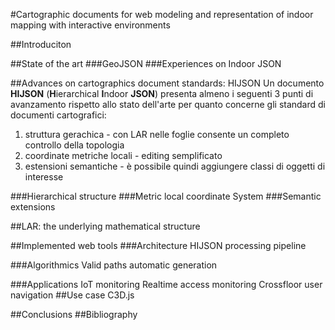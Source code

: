 #Cartographic documents for web modeling and representation of indoor mapping with interactive environments

##Introduciton

##State of the art
###GeoJSON
###Experiences on Indoor JSON

##Advances on cartographics document standards: HIJSON
Un documento **HIJSON** (**H**ierarchical **I**ndoor **JSON**) presenta almeno i seguenti 3 punti di avanzamento rispetto allo stato dell'arte per quanto concerne gli standard di documenti cartografici:
   
1. struttura gerachica - con LAR nelle foglie consente un completo controllo della topologia
2. coordinate metriche locali - editing semplificato
3. estensioni semantiche - è possibile quindi aggiungere classi di oggetti di interesse

###Hierarchical structure
###Metric local coordinate System
###Semantic extensions

##LAR: the underlying mathematical structure

##Implemented web tools
###Architecture
    HIJSON processing pipeline

###Algorithmics
    Valid paths automatic generation

###Applications
    IoT monitoring
    Realtime access monitoring
    Crossfloor user navigation
##Use case
C3D.js

##Conclusions
##Bibliography


